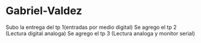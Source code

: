 # Gabriel-Valdez
Subo la entrega del tp 1(entradas por medio digital)
Se agrego el tp 2 (Lectura digital analoga)
Se agrego el tp 3 (Lectura analoga y monitor serial)
